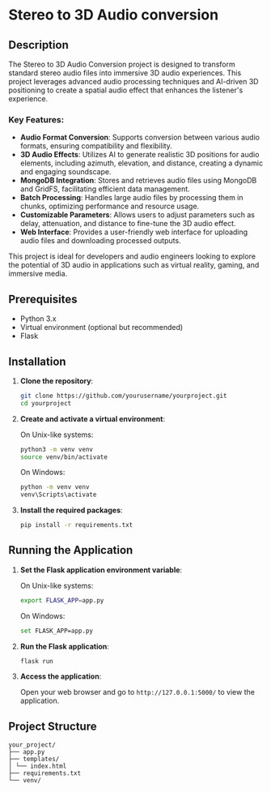 # Stereo to 3D Audio conversion

## Description

The Stereo to 3D Audio Conversion project is designed to transform standard stereo audio files into immersive 3D audio experiences. This project leverages advanced audio processing techniques and AI-driven 3D positioning to create a spatial audio effect that enhances the listener's experience.

### Key Features:

- **Audio Format Conversion**: Supports conversion between various audio formats, ensuring compatibility and flexibility.
- **3D Audio Effects**: Utilizes AI to generate realistic 3D positions for audio elements, including azimuth, elevation, and distance, creating a dynamic and engaging soundscape.
- **MongoDB Integration**: Stores and retrieves audio files using MongoDB and GridFS, facilitating efficient data management.
- **Batch Processing**: Handles large audio files by processing them in chunks, optimizing performance and resource usage.
- **Customizable Parameters**: Allows users to adjust parameters such as delay, attenuation, and distance to fine-tune the 3D audio effect.
- **Web Interface**: Provides a user-friendly web interface for uploading audio files and downloading processed outputs.

This project is ideal for developers and audio engineers looking to explore the potential of 3D audio in applications such as virtual reality, gaming, and immersive media.

## Prerequisites

- Python 3.x
- Virtual environment (optional but recommended)
- Flask

## Installation

1. **Clone the repository**:

   ```bash
   git clone https://github.com/yourusername/yourproject.git
   cd yourproject
   ```

2. **Create and activate a virtual environment**:

   On Unix-like systems:

   ```bash
   python3 -m venv venv
   source venv/bin/activate
   ```

   On Windows:

   ```bash
   python -m venv venv
   venv\Scripts\activate
   ```

3. **Install the required packages**:

   ```bash
   pip install -r requirements.txt
   ```

## Running the Application

1. **Set the Flask application environment variable**:

   On Unix-like systems:

   ```bash
   export FLASK_APP=app.py
   ```

   On Windows:

   ```bash
   set FLASK_APP=app.py
   ```

2. **Run the Flask application**:

   ```bash
   flask run
   ```

3. **Access the application**:

   Open your web browser and go to `http://127.0.0.1:5000/` to view the application.

## Project Structure

    your_project/
    ├── app.py
    ├── templates/
    │ └── index.html
    ├── requirements.txt
    └── venv/
